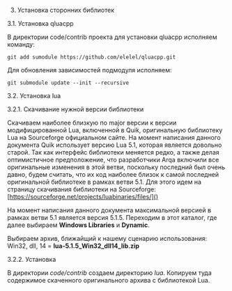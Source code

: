 3. Установка сторонних библиотек

3.1. Установка qluacpp

В директории code/contrib проекта для установки qluacpp исполняем команду:

```git add sumodule https://github.com/elelel/qluacpp.git```

Для обновления зависимостей подмодуля исполняем:

```git submodule update --init --recursive```

3.2. Установка lua

3.2.1. Скачивание нужной версии библиотеки

Скачиваем наиболее близкую по major версии к версии модифицированной Lua, включенной в Quik, оригинальную библиотеку Lua на Sourceforge официальном сайте. На момент написания данного документа Quik использует версию Lua 5.1, которая является довольно старой. Так как интерфейс библиотеки меняется редко, а также делая оптимистичное предположение, что разработчики Arqa включили все оригинальные изменения в этой ветви, поскольку последний был очень давно, будем считать, что их код наиболее близок к самой последней оригинальной библиотеке в рамках ветви 5.1. Для этого идем на страницу скачивания библиотеки на Sourceforge: [https://sourceforge.net/projects/luabinaries/files/]()

На момент написания данного документа максимальной версией в рамках ветви 5.1 является версия 5.1.5. Переходим в этот каталог, где далее выбираем **Windows Libraries** и **Dynamic**.

Выбираем архив, ближайщий к нашему сценарию использования: Win32, dll, 14 = **lua-5.1.5_Win32_dll14_lib.zip**

3.2.2. Установка

В директории *code/contrib* создаем директорию *lua*. Копируем туда содержимое скаченного оригинального архива с библиотекой Lua.
